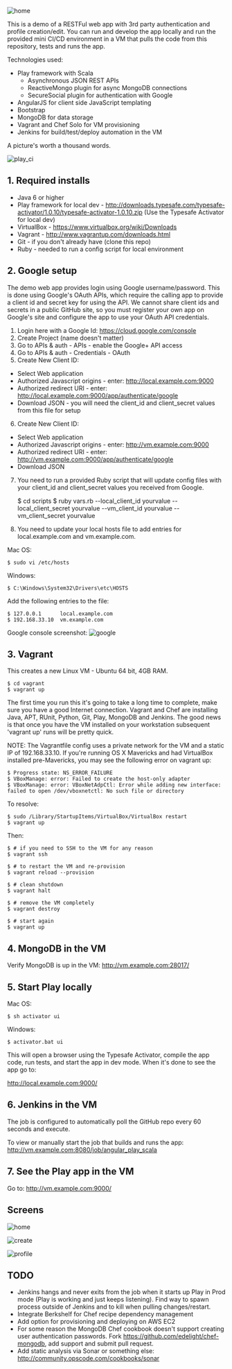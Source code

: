 ![home](./screens/home.png)

This is a demo of a RESTFul web app with 3rd party authentication and profile creation/edit. You can run and develop the app locally and run the provided mini CI/CD environment in a VM that pulls the code from this repository, tests and runs the app.

Technologies used:
* Play framework with Scala
  * Asynchronous JSON REST APIs
  * ReactiveMongo plugin for async MongoDB connections
  * SecureSocial plugin for authentication with Google
* AngularJS for client side JavaScript templating
* Bootstrap
* MongoDB for data storage
* Vagrant and Chef Solo for VM provisioning
* Jenkins for build/test/deploy automation in the VM

A picture's worth a thousand words.

![play_ci](./screens/play_ci.png)

## 1. Required installs

* Java 6 or higher
* Play framework for local dev - http://downloads.typesafe.com/typesafe-activator/1.0.10/typesafe-activator-1.0.10.zip (Use the Typesafe Activator for local dev)
* VirtualBox - https://www.virtualbox.org/wiki/Downloads
* Vagrant - http://www.vagrantup.com/downloads.html
* Git - if you don't already have (clone this repo)
* Ruby - needed to run a config script for local environment

## 2. Google setup

The demo web app provides login using Google username/password. This is done using Google's OAuth APIs, which require the calling app to provide a client id and secret key for using the API. We cannot share client ids and secrets in a public GitHub site, so you must register your own app on Google's site and configure the app to use your OAuth API credentials.

1. Login here with a Google Id: https://cloud.google.com/console
2. Create Project (name doesn't matter)
3. Go to APIs & auth - APIs - enable the Google+ API access
4. Go to APIs & auth - Credentials - OAuth
5. Create New Client ID:
  * Select Web application
  * Authorized Javascript origins - enter: http://local.example.com:9000
  * Authorized redirect URI - enter: http://local.example.com:9000/app/authenticate/google
  * Download JSON - you will need the client_id and client_secret values from this file for setup
6. Create New Client ID:
  * Select Web application
  * Authorized Javascript origins - enter: http://vm.example.com:9000
  * Authorized redirect URI - enter: http://vm.example.com:9000/app/authenticate/google
  * Download JSON
7. You need to run a provided Ruby script that will update config files with your client_id and client_secret values you received from Google.


    $ cd scripts
    $ ruby vars.rb --local_client_id yourvalue --local_client_secret yourvalue --vm_client_id yourvalue --vm_client_secret yourvalue


8. You need to update your local hosts file to add entries for local.example.com and vm.example.com.

Mac OS:

    $ sudo vi /etc/hosts

Windows:

    $ C:\Windows\System32\Drivers\etc\HOSTS

Add the following entries to the file:

    $ 127.0.0.1      local.example.com
    $ 192.168.33.10  vm.example.com

Google console screenshot:
![google](./screens/google.png)

## 3. Vagrant

This creates a new Linux VM - Ubuntu 64 bit, 4GB RAM.

    $ cd vagrant
    $ vagrant up

The first time you run this it's going to take a long time to complete, make sure you have a good Internet connection. Vagrant and Chef are installing Java, APT, RUnit, Python, Git, Play, MongoDB and Jenkins. The good news is that once you have the VM installed on your workstation subsequent 'vagrant up' runs will be pretty quick. 

NOTE: The Vagrantfile config uses a private network for the VM and a static IP of 192.168.33.10. If you're running OS X Mavericks and had VirtualBox installed pre-Mavericks, you may see the following error on vagrant up:

    $ Progress state: NS_ERROR_FAILURE
    $ VBoxManage: error: Failed to create the host-only adapter
    $ VBoxManage: error: VBoxNetAdpCtl: Error while adding new interface: failed to open /dev/vboxnetctl: No such file or directory

To resolve:

    $ sudo /Library/StartupItems/VirtualBox/VirtualBox restart
    $ vagrant up

Then:

    $ # if you need to SSH to the VM for any reason
    $ vagrant ssh

    $ # to restart the VM and re-provision
    $ vagrant reload --provision

    $ # clean shutdown
    $ vagrant halt

    $ # remove the VM completely
    $ vagrant destroy

    $ # start again
    $ vagrant up

## 4. MongoDB in the VM

Verify MongoDB is up in the VM: http://vm.example.com:28017/

## 5. Start Play locally

Mac OS:

    $ sh activator ui

Windows:

    $ activator.bat ui

This will open a browser using the Typesafe Activator, compile the app code, run tests, and start the app in dev mode. When it's done to see the app go to: 

http://local.example.com:9000/

## 6. Jenkins in the VM

The job is configured to automatically poll the GitHub repo every 60 seconds and execute.

To view or manually start the job that builds and runs the app: http://vm.example.com:8080/job/angular_play_scala

## 7. See the Play app in the VM

Go to: http://vm.example.com:9000/

## Screens

![home](./screens/home.png)

![create](./screens/create.png)

![profile](./screens/profile.png)

## TODO

* Jenkins hangs and never exits from the job when it starts up Play in Prod mode (Play is working and just keeps listening). Find way to spawn process outside of Jenkins and to kill when pulling changes/restart.
* Integrate Berkshelf for Chef recipe dependency management
* Add option for provisioning and deploying on AWS EC2
* For some reason the MongoDB Chef cookbook doesn't support creating user authentication passwords. Fork https://github.com/edelight/chef-mongodb, add support and submit pull request.
* Add static analysis via Sonar or something else: http://community.opscode.com/cookbooks/sonar